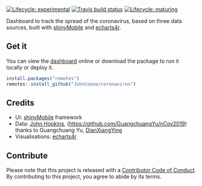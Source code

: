 <!-- badges: start -->
[![Lifecycle: experimental](https://img.shields.io/badge/lifecycle-experimental-orange.svg)](https://www.tidyverse.org/lifecycle/#experimental)
[![Travis build status](https://travis-ci.org/JohnCoene/coronavirus.svg?branch=master)](https://travis-ci.org/JohnCoene/coronavirus)
[![Lifecycle: maturing](https://img.shields.io/badge/lifecycle-maturing-blue.svg)](https://www.tidyverse.org/lifecycle/#maturing)
<!-- badges: end -->

Dashboard to track the spread of the coronavirus, based on three data sources, built with [shinyMobile](https://rinterface.github.io/shinyMobile/) and [echarts4r](https://echarts4r.john-coene.com/).

## Get it

You can view the [dashboard](https://shiny.john-coene.com/coronavirus) online or download the package to run it locally or deploy it.

``` r
install.packages("remotes")
remotes::install_github("JohnCoene/coronavirus")
```

## Credits

- UI: [shinyMobile](https://github.com/RinteRface/shinyMobile) framework
- Data: [John Hopkins](https://gisanddata.maps.arcgis.com/apps/opsdashboard/index.html#/bda7594740fd40299423467b48e9ecf6), (https://github.com/GuangchuangYu/nCov2019) thanks to Guangchuang Yu, [DianXiangYing](https://ncov.dxy.cn/ncovh5/view/pneumonia)
- Visualisations: [echarts4r](https://echarts4r.john-coene.com)

## Contribute

Please note that this project is released with a [Contributor Code of Conduct](CODE_OF_CONDUCT.md). By contributing to this project, you agree to abide by its terms.
